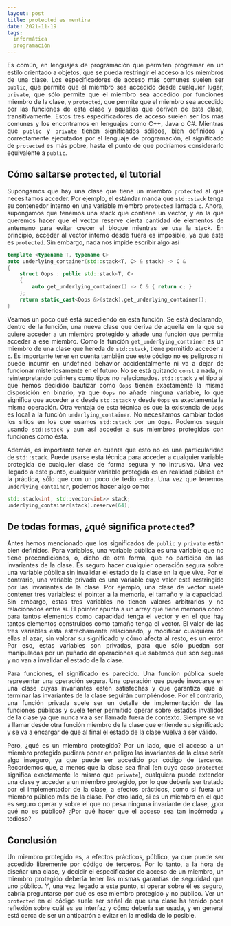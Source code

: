 ```yaml
---
layout: post
title: protected es mentira
date: 2021-11-19
tags:
  informática
  programación
---
```

<p style='text-align: justify;'>Es común, en lenguajes de programación que permiten programar en un estilo orientado a objetos, que se pueda restringir el acceso a los miembros de una clase. Los especificadores de acceso más comunes suelen ser <code>public</code>, que permite que el miembro sea accedido desde cualquier lugar; <code>private</code>, que sólo permite que el miembro sea accedido por funciones miembro de la clase, y <code>protected</code>, que permite que el miembro sea accedido por las funciones de esta clase y aquellas que deriven de esta clase, transitivamente. Estos tres especificadores de acceso suelen ser los más comunes y los encontramos en lenguajes como C++, Java o C#. Mientras que <code>public</code> y <code>private</code> tienen significados sólidos, bien definidos y correctamente ejecutados por el lenguaje de programación, el significado de <code>protected</code> es más pobre, hasta el punto de que podríamos considerarlo equivalente a <code>public</code>.</p>

## Cómo saltarse `protected`, el tutorial

<p style='text-align: justify;'>Supongamos que hay una clase que tiene un miembro <code>protected</code> al que necesitamos acceder. Por ejemplo, el estándar manda que <code>std::stack</code> tenga su contenedor interno en una variable miembro <code>protected</code> llamada <code>c</code>. Ahora, supongamos que tenemos una stack que contiene un vector, y en la que queremos hacer que el vector reserve cierta cantidad de elementos de antemano para evitar crecer el bloque mientras se usa la stack. En principio, acceder al vector interno desde fuera es imposible, ya que éste es <code>protected</code>. Sin embargo, nada nos impide escribir algo así</p>

```cpp
template <typename T, typename C>
auto underlying_container(std::stack<T, C> & stack) -> C &
{
    struct Oops : public std::stack<T, C>
    {
        auto get_underlying_container() -> C & { return c; }
    };
    return static_cast<Oops &>(stack).get_underlying_container();
}
```

<p style='text-align: justify;'>Veamos un poco qué está sucediendo en esta función. Se está declarando, dentro de la función, una nueva clase que deriva de aquella en la que se quiere acceder a un miembro protegido y añade una función que permite acceder a ese miembro. Como la función <code>get_underlying_container</code> es un miembro de una clase que hereda de <code>std::stack</code>, tiene permitido acceder a <code>c</code>. Es importante tener en cuenta también que este código no es peligroso ni puede incurrir en undefined behavior accidentalmente ni va a dejar de funcionar misteriosamente en el futuro. No se está quitando <code>const</code> a nada, ni reinterpretando pointers como tipos no relacionados. <code>std::stack</code> y el tipo al que hemos decidido bautizar como <code>Oops</code> tienen exactamente la misma disposición en binario, ya que <code>Oops</code> no añade ninguna variable, lo que significa que acceder a <code>c</code> desde <code>std::stack</code> y desde <code>Oops</code> es exactamente la misma operación. Otra ventaja de esta técnica es que la existencia de <code>Oops</code> es local a la función <code>underlying_container</code>. No necesitamos cambiar todos los sitios en los que usamos <code>std::stack</code> por un <code>Oops</code>. Podemos seguir usando <code>std::stack</code> y aun así acceder a sus miembros protegidos con funciones como ésta.</p>

<p style='text-align: justify;'>Además, es importante tener en cuenta que esto no es una particularidad de <code>std::stack</code>. Puede usarse esta técnica para acceder a cualquier variable protegida de cualquier clase de forma segura y no intrusiva. Una vez llegado a este punto, cualquier variable protegida es en realidad pública en la práctica, sólo que con un poco de tedio extra. Una vez que tenemos <code>underlying_container</code>, podemos hacer algo como:</p>

```cpp
std::stack<int, std::vector<int>> stack;
underlying_container(stack).reserve(64);
```

## De todas formas, ¿qué significa `protected`?

<p style='text-align: justify;'>Antes hemos mencionado que los significados de <code>public</code> y <code>private</code> están bien definidos. Para variables, una variable pública es una variable que no tiene precondiciones, o, dicho de otra forma, que no participa en las invariantes de la clase. Es seguro hacer cualquier operación segura sobre una variable pública sin invalidar el estado de la clase en la que vive. Por el contrario, una variable privada es una variable cuyo valor está restringido por las invariantes de la clase. Por ejemplo, una clase de vector suele contener tres variables: el pointer a la memoria, el tamaño y la capacidad. Sin embargo, estas tres variables no tienen valores arbitrarios y no relacionados entre sí. El pointer apunta a un array que tiene memoria como para tantos elementos como capacidad tenga el vector y en el que hay tantos elementos construidos como tamaño tenga el vector. El valor de las tres variables está estrechamente relacionado, y modificar cualquiera de ellas al azar, sin valorar su significado y cómo afecta al resto, es un error. Por eso, estas variables son privadas, para que sólo puedan ser manipuladas por un puñado de operaciones que sabemos que son seguras y no van a invalidar el estado de la clase.</p>

<p style='text-align: justify;'>Para funciones, el significado es parecido. Una función pública suele representar una operación segura. Una operación que puede invocarse en una clase cuyas invariantes estén satisfechas y que garantiza que al terminar las invariantes de la clase seguirán cumpliéndose. Por el contrario, una función privada suele ser un detalle de implementación de las funciones públicas y suele tener permitido operar sobre estados inválidos de la clase ya que nunca va a ser llamada fuera de contexto. Siempre se va a llamar desde otra función miembro de la clase que entiende su significado y se va a encargar de que al final el estado de la clase vuelva a ser válido.</p>

<p style='text-align: justify;'>Pero, ¿qué es un miembro protegido? Por un lado, que el acceso a un miembro protegido pudiera poner en peligro las invariantes de la clase sería algo inseguro, ya que puede ser accedido por código de terceros. Recordemos que, a menos que la clase sea final (en cuyo caso <code>protected</code> significa exactamente lo mismo que <code>private</code>), cualquiera puede extender una clase y acceder a un miembro protegido, por lo que debería ser tratado por el implementador de la clase, a efectos prácticos, como si fuera un miembro público más de la clase. Por otro lado, si es un miembro en el que es seguro operar y sobre el que no pesa ninguna invariante de clase, ¿por qué no es público? ¿Por qué hacer que el acceso sea tan incómodo y tedioso?</p>

## Conclusión

<p style='text-align: justify;'>Un miembro protegido es, a efectos prácticos, público, ya que puede ser accedido libremente por código de terceros. Por lo tanto, a la hora de diseñar una clase, y decidir el especificador de acceso de un miembro, un miembro protegido debería tener las mismas garantías de seguridad que uno público. Y, una vez llegado a este punto, si operar sobre él es seguro, cabría preguntarse por qué es ese miembro protegido y no público. Ver un <code>protected</code> en el código suele ser señal de que una clase ha tenido poca reflexión sobre cuál es su interfaz y cómo debería ser usada, y en general está cerca de ser un antipatrón a evitar en la medida de lo posible.</p>
